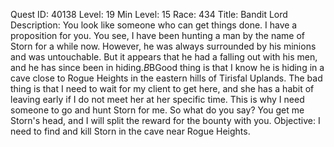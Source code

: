 Quest ID: 40138
Level: 19
Min Level: 15
Race: 434
Title: Bandit Lord
Description: You look like someone who can get things done. I have a proposition for you. You see, I have been hunting a man by the name of Storn for a while now. However, he was always surrounded by his minions and was untouchable. But it appears that he had a falling out with his men, and he has since been in hiding.$B$BGood thing is that I know he is hiding in a cave close to Rogue Heights in the eastern hills of Tirisfal Uplands. The bad thing is that I need to wait for my client to get here, and she has a habit of leaving early if I do not meet her at her specific time. This is why I need someone to go and hunt Storn for me. So what do you say? You get me Storn's head, and I will split the reward for the bounty with you.
Objective: I need to find and kill Storn in the cave near Rogue Heights.
